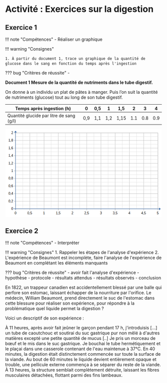 # Activité : Exercices sur la digestion


## Exercice 1
!!! note "Compétences"
    - Réaliser un graphique

!!! warning "Consignes"

    1. À partir du document 1, trace un graphique de la quantité de glucose dans le sang en fonction du temps après l'ingestion

    
??? bug "Critères de réussite"
    - 



**Document 1 Mesure de la quantité de nutriments dans le tube digestif.**

On donne à un individu un plat de pâtes à manger. Puis l’on suit la quantité de nutriments (glucose) tout au long de son tube digestif.	 

| Temps après ingestion (h) | 0 | 0,5 | 1| 1,5 | 2 |  3 | 4 |
|--|--|--|--|----|--|----|--|
| Quantité glucide par litre de sang (g/l)| 0,9 |  1,1 |  1,2  |  1,15  |1.1 | 0.8 |  0.9 |

![](image.png)


## Exercice 2 

!!! note "Compétences"
    - Interpréter

!!! warning "Consignes"
    1. Rappeler les étapes de l'analyse d'expérience
    2. L'expérience de Beaumont est incomplète, faire l'analyse de l'expérience de Beaumont en complétant les éléments manquants

??? bug "Critères de réussite"
    - avoir fait l'analyse d'expérience
        - hypothèse
        - protocole
        - résultats attendus
        - résultats observés
        - conclusion

En 1822, un trappeur canadien est accidentellement blessé par une balle qui perfore son estomac, laissant échapper de la nourriture par l'orifice. Le médecin, William Beaumont, prend directement le suc de l'estomac dans cette blessure pour réaliser son expérience, pour répondre à la problématique quel liquide permet la digestion ?

Voici un descriptif de son expérience :

À 11 heures, après avoir fait jeûner le garçon pendant 17 h, j'introduisis [...] un tube de caoutchouc et soutirai du suc gastrique pur non mêlé à d'autres matières excepté une petite quantité de mucus [..] Je pris un morceau de bœuf et le mis dans le suc gastrique. Je bouchai le tube hermétiquement et le plaçai dans une casserole contenant de l'eau maintenue à 37°C. En 40 minutes, la digestion était distinctement commencée sur toute la surface de la viande. Au bout de 60 minutes le liquide devient entièrement opaque et trouble, une pellicule externe commença à se séparer du reste de la viande. À 13 heures, la structure semblait complètement détruite, laissant les fibres musculaires détachées, flottant parmi des fins lambeaux.
